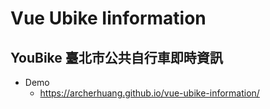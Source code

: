 # Vue Ubike Iinformation
## YouBike 臺北市公共自行車即時資訊
* Demo
  * https://archerhuang.github.io/vue-ubike-information/

